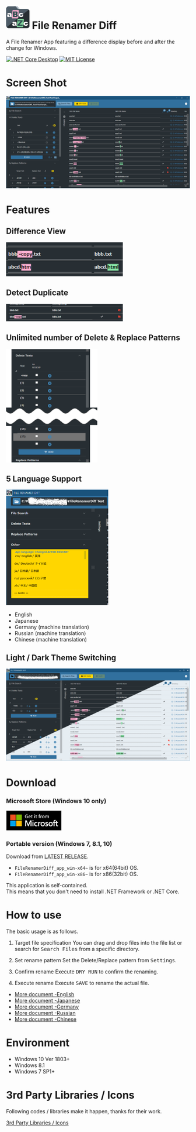 # ![icon](./images/FileRenamerDiff_icon_64.png) File Renamer Diff

A File Renamer App featuring a difference display before and after the change for Windows.

[![.NET Core Desktop](https://github.com/soi013/FileRenamerDiff/actions/workflows/dotnet-desktop.yml/badge.svg?event=push)](https://github.com/soi013/FileRenamerDiff/actions/workflows/dotnet-desktop.yml)
[![MIT License](http://img.shields.io/badge/license-MIT-blue.svg?style=flat)](LICENSE)

# Screen Shot

![icon](./images/screenshot_en.png)

# Features

## Difference View

<img src=images/screenshot2.png width=320px>

## Detect Duplicate

<img src=images/screenshot3.png width=320px>

## Unlimited number of Delete & Replace Patterns

<img src=images/screenshot5.png width=250px>

## 5 Language Support

<img src=images/screenshot4.png width=280px>

- English 
- Japanese
- Germany (machine translation)
- Russian (machine translation)
- Chinese (machine translation)

## Light / Dark Theme Switching

<img src=images/screenshot_Dark-Light.png width=550px>

# Download

### Microsoft Store (Windows 10 only)

<a href='//www.microsoft.com/store/apps/9PH9DKV5XVDB?cid=storebadge&ocid=badge'><img src=images/MicrosoftStoreLogo.png width=152px></a>

### Portable version (Windows 7, 8.1, 10)

Download from [LATEST RELEASE](https://github.com/soi013/FileRenamerDiff/releases/latest).

- `FileRenamerDiff_app_win-x64~` is for x64(64bit) OS. 
- `FileRenamerDiff_app_win-x86~` is for x86(32bit) OS.

This application is self-contained.  
This means that you don't need to install .NET Framework or .NET Core.

# How to use
The basic usage is as follows.

1. Target file specification
   You can drag and drop files into the file list or search for <kbd>Search Files</kbd> from a specific directory.
   
1. Set rename pattern
   Set the Delete/Replace pattern from <kbd>Settings</kbd>.

1. Confirm rename
   Execute <kbd>DRY RUN</kbd> to confirm the renaming.

1. Execute rename
   Execute <kbd>SAVE</kbd> to rename the actual file.

   

- [More document -English](./src/FileRenamerDiff/HowToUse/how_to_use.md)
- [More document -Japanese](./src/FileRenamerDiff/HowToUse/how_to_use.ja.md)
- [More document -Germany](./src/FileRenamerDiff/HowToUse/how_to_use.de.md)
- [More document -Russian](./src/FileRenamerDiff/HowToUse/how_to_use.ru.md)
- [More document -Chinese](./src/FileRenamerDiff/HowToUse/how_to_use.zh.md)

# Environment

- Windows 10 Ver 1803+
- Windows 8.1
- Windows 7 SP1+

# 3rd Party Libraries / Icons

Following codes / libraries make it happen, thanks for their work.

[3rd Party Libraries / Icons](./src/FileRenamerDiff/Resources/License.md)
